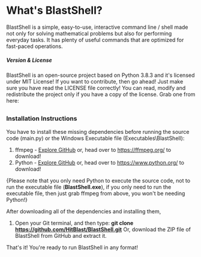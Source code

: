 # **What's BlastShell?**
 BlastShell is a simple, easy-to-use, interactive command line / shell made not only for solving mathematical problems but also for performing everyday tasks. It has plenty of useful commands that are optimized for fast-paced operations.
 
##### _Version & License_
 BlastShell is an open-source project based on Python 3.8.3 and it's licensed under MIT License! If you want to contribute, then go ahead! Just make sure you have read the LICENSE file correctly!
 You can read, modify and redistribute the project only if you have a copy of the license. Grab one from here:

##
### Installation Instructions
You have to install these missing dependencies before running the source code (main.py) or the Windows Executable file (Executables\BlastShell):
 1. ffmpeg - [Explore GitHub](https://github.com/FFmpeg/FFmpeg) or, head over to https://ffmpeg.org/ to download!
 2. Python - [Explore GitHub](https://github.com/python/) or, head over to https://www.python.org/ to download!

{Please note that you only need Python to execute the source code, not to run the executable file (**BlastShell.exe**), if you only need to run the executable file, then just grab ffmpeg from above, you won't be needing Python!}

After downloading all of the dependencies and installing them,
 1. Open your Git terminal, and then type: **git clone https://github.com/HitBlast/BlastShell.git**
    Or, download the ZIP file of BlastShell from GitHub and extract it.
    
That's it! You're ready to run BlastShell in any format!
